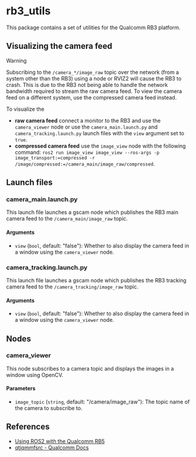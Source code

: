 # rb3_utils
This package contains a set of utilities for the Qualcomm RB3 platform.

## Visualizing the camera feed
> [!WARNING]
> Subscribing to the `/camera_*/image_raw` topic over the network (from a system other than the RB3) using a node or RVIZ2 will cause the RB3 to crash. This is due to the RB3 not being able to handle the network bandwidth required to stream the raw camera feed. To view the camera feed on a different system, use the compressed camera feed instead.

To visualize the
- **raw camera feed** connect a monitor to the RB3 and use the `camera_viewer` node or use the `camera_main.launch.py` and `camera_tracking.launch.py` launch files with the `view` argument set to `true`.
- **compressed camera feed** use the `image_view` node with the following command: `ros2 run image_view image_view --ros-args -p image_transport:=compressed -r /image/compressed:=/camera_main/image_raw/compressed`.

## Launch files
### camera_main.launch.py
This launch file launches a gscam node which publishes the RB3 main camera feed to the `/camera_main/image_raw` topic.
#### Arguments
- `view` (`bool`, default: "false"): Whether to also display the camera feed in a window using the `camera_viewer` node.

### camera_tracking.launch.py
This launch file launches a gscam node which publishes the RB3 tracking camera feed to the `/camera_tracking/image_raw` topic.
#### Arguments
- `view` (`bool`, default: "false"): Whether to also display the camera feed in a window using the `camera_viewer` node.

## Nodes
### camera_viewer
This node subscribes to a camera topic and displays the images in a window using OpenCV.
#### Parameters
- `image_topic` (`string`, default: "/camera/image_raw"): The topic name of the camera to subscribe to.

## References
- [Using ROS2 with the Qualcomm RB5](https://gist.github.com/stephendade/277f4d3d02bff565f393306c06ef570f)
- [qtiqmmfsrc - Qualcomm Docs](https://docs.qualcomm.com/bundle/publicresource/topics/80-70014-50/qtiqmmfsrc.html)
